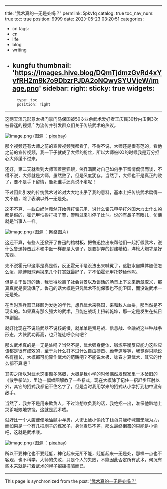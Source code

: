 
---
title: '武术真的一无是处吗？'
permlink: 5pkvfq
catalog: true
toc_nav_num: true
toc: true
position: 9999
date: 2020-05-23 03:20:51
categories:
- cn
tags:
- cn
- life
- blog
- writing
- kungfu
thumbnail: 'https://images.hive.blog/DQmTjdmzGvRd4xYyfRH2m9k7o9DbzrPJDA2oNQwySYUVjeW/image.png'
sidebar:
    right:
        sticky: true
widgets:
    -
        type: toc
        position: right
---


这两天浑元形意太极门掌门马保国被50岁业余武术爱好者王庆民30秒内击倒3次被昏迷的视频广为流传并引发群众们关于传统武术的热议。

![image.png](https://images.hive.blog/DQmTjdmzGvRd4xYyfRH2m9k7o9DbzrPJDA2oNQwySYUVjeW/image.png)
(图源 ：[pixabay](https://pixabay.com/))

那个视频还有大师之前的宣传视频我都看了，不得不说，大师还是很有范的，看他之前的宣传视频，我一下子就成了大师的粉丝，所以大师被KO的时候我是万分担心大师缓不过来。

还好，第二天就看到大师顶着熊猫眼，笑容满面对自己如何手下留情侃侃而谈，不得不说，大师就是大师，虽然败了，但是风度犹存。当然了，大师也不是真正的败了，要不是手下留情，鹿死谁手还真说不定呢！

不过因此引发的传统武术讨论对大大地出乎了我的意料，基本上把传统武术扁得一文不值，除了表演以外一无是处。

这不不算，一些自媒体竟然开始假打霍元甲，说什么霍元甲拳打外国大力士什么的都是假的，霍元甲怕挨打报了警，警察过来叫停了比斗。说的有鼻子有眼儿，仿佛就是当事人一样。

![image.png](https://images.hive.blog/DQmWQWkACnXJcrz6vvy28hEhFi7vhxKckrAYGdsPSQd2dqv/image.png)
(图源 ：网络图片)

这还不算，有些人还掀开了鲁迅的棺材板，把鲁迅拉出来帮他们一起打假武术，说什么鲁迅抨击武术和中医一样都是大骗子，是要摒弃的封建糟粕，洋枪大炮才是好东西。

先不说霍元甲这事是真是假，反正霍元甲是没法出来喊冤了，这脏水自媒体随便怎么泼，能博眼球再换来几个打赏就最好了，才不怕霍元甲托梦给他呢。

但是关于鲁迅的话，我觉得脱离了社会背景以及谈话的场景上下文来断章取义，那真真就是耍流氓了。鲁迅的话大概是只凭武术不能保家也不能卫国，而没说武术一无是处。

在当时热兵器已经颇为发达的年代，想靠武术来强国，来和敌人血拼，那当然是不现实的。如果真有那么强大的武术，且能在战场上扭转乾坤，那一定是发生在抗日神剧里。

就好比现在不说热武器不说核威慑，就单单是贸易战、信息战、金融战这些种战争形态，大侠武功再高，也只能徒呼奈何吧？

那么武术真的是一无是处吗？当然不是，武术强身健体、锻炼平衡反应能力这些应该都是很有成效的，至于为什么打不过什么自由搏击、跆拳道等等，我觉得只能说各有擅长，大概都可能算作武术的范畴吧？不能说太极、咏春才算武术，其它的什么都不算吧？

其实之所以对武术这事颇多感概，大概是我小学的时候偶然发现家里一本破旧的《散手拳法》，里边一幅幅图解教了一些招式，现在大概除了记住一招赶步压肘以外，其它的招式我都记不住名字了，但是当时我用学来的招式从小学打到初中没有敌手。

当然了，我并不是用来欺负人，不过谁想欺负我的话，我绝招一出，准保他趴地上哭爹喊娘地求饶，这就是武术喽。

就好比一个大腹便便地油腻中年男，大街上被小偷抢了钱包只能呼喊而无能为力，而如果是一个有几把刷子的练家子，身体素质不差，那么最终倒霉的只能是小偷吧，这就是武术喽。

![image.png](https://images.hive.blog/DQmS1Laq6NmSDn4dTUmRGttCcj6gYbLyRTdPrW1sd6mBWqF/image.png)
(图源 ：[pixabay](https://pixabay.com/))

所以不要神化也不要贬低，神化起来无所不能，贬低起来一无是处，那样一点也不客观，也不科学。大师的失败，只是个人的失败，不能因此否定所有武术，何况有些本来就是打着武术的幌子招摇撞骗而已。

- - -

This page is synchronized from the post: ['武术真的一无是处吗？'](https://steemit.com/@oflyhigh/5pkvfq)
